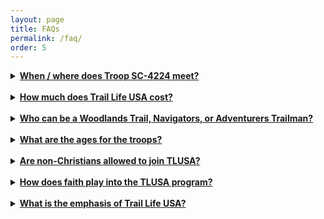 ```yaml
---
layout: page
title: FAQs
permalink: /faq/
order: 5
---
```


<details>
<summary><strong><u>When / where does Troop SC-4224 meet?</u></strong></summary>
Troop SC-4224 is chartered with East Pickens Baptist Church, a Southern Baptist Church located on Gentry Memorial Hwy between Pickens and Easley, SC. <a href="https://www.eastpickens.org" target="_blank">EastPickens.org</a>
<br /><br />
The troop meets the 1st and 3rd Thursday nights from 6:15 - 8:00 for regular troop meetings. The rest of the <a href="./calendar">troop calendar</a> includes activities such as campouts, day trips, a fundraiser, special family events, etc.
<br /><br />
On certain dates throughout the program year the troop also holds Hit the Trail events. These events are typically off-campus and are posted on our calendar.
<br /><br />
*Navigators and Adventurers continue to meet during the summer to work on badges. Woodland Trails meet throughout the school year but do not meet during summer months.
</details>

<br />
<details>
<summary><strong><u>How much does Trail Life USA cost?</u></strong></summary>
Yearly membership dues are about $30-40 per boy (set at the national level). This is paid directly to the national organization and covers liability insurance for the variety of activities we plan and host each year. The troop also has yearly dues of $25 per trailman, with a family max of $50 per year. Dues are required to be paid upon joining the troop.
<br /><br />
Yearly membership dues for registered adults are about $35-45 and include insurance coverage for events, a background check, and Child Protection Safety Training.  We do not require all parents to register in order for their boys to be in the troop, but in order to volunteer with the troop or serve in any leadership capacity they must go through this process. This is to further ensure the safety of every boy in the troop.
<br /><br />
In addition to membership fees, each troop member will need to purchase a uniform shirt, which is also available directly from TLUSA, at a cost of approx $50.  We do not ask you to do that until you have been able to attend a few meetings and are sure that TLUSA is a good fit for your son. We will also provide an opportunity to place your order in the fall as part of a large group order in order to reduce shipping costs.
<br /><br />
Visit <a href="https://traillifeconnect.com" target="_blank">Trail Life Connect</a> to register.<br />
Visit the <a href="https://shop.traillifeusa.com/shop/uniforms/troop-uniform/" target="_blank">Trail Life Store</a> to purchase a uniform.
</details>

<br />
<details>
<summary><strong><u>Who can be a Woodlands Trail, Navigators, or Adventurers Trailman?</u></strong></summary>
All boys, ages 5 through 17, are welcome irrespective of religion, race, national origin, or socio-economic status. We welcome boys whose parents are seeking a faith-based outdoor adventure program that places an emphasis on character development, leadership, and moral purity, and who aspire to live in accordance with the values expressed in the Motto and Oath.
</details>

<br />
<details>
<summary><strong><u>What are the ages for the troops?</u></strong></summary>
<strong>Foxes:</strong> Kindergarten and at least 5 years old by October 31st
<br /><br />
<strong>Hawks:</strong> 2nd Grade and at least 7 years old by October 31st
<br /><br />
<strong>Mountain Lions:</strong> 4th Grade and at least 9 years old by October 31st
<br /><br />
<strong>Navigators:</strong> 6th Grade and at least 11 years old by October 31st
<br /><br />
<strong>Adventurers:</strong> 9th Grade and at least 14 years old by October 31st, till the 18th birthday
<br /><br />
<strong>Guidon Unit:</strong>  young adults ages 18-25 years old
<br /><br />
<em>*Exceptions to the above requirements may be made on a case-by-case basis by consensus of the Troop Committee.</em>
</details>

<br />
<details>
<summary><strong><u>Are non-Christians allowed to join TLUSA?</u></strong></summary>
Our Member policy allows for boys of any faith (or no faith at all) to participate in the program of Trail Life USA.
<br /><br />
Local Charter Organizations satisfy the specific ministry goals of their church or organization. In some cases, that may be as an outreach ministry to boys in the community. In other cases, that may be as an in-reach ministry specifically to minister to the families or members of the local church or organization. Therefore, individual Charter Organizations may have more specific membership requirements that limit Troop membership to boys of a certain faith or membership in a certain organization.
</details>

<br />
<details>
<summary><strong><u>How does faith play into the TLUSA program?</u></strong></summary>
As a Christ-centered organization, our faith is woven throughout the program without being necessarily “religious” or “churchy.” From faith-building options in the advancement program, outdoor worship, to more in-depth discipleship opportunities, adult and youth members receive biblical instruction and training in biblical faith. As iron sharpens iron, so too will boys sharpen the faith of their peers. Adult Christian leaders will guide youth in the development of their faith and moral decision-making, as well as sharpen the faith of their adult peers.
</details>

<br />
<details>
<summary><strong><u>What is the emphasis of Trail Life USA?</u></strong></summary>
Trail Life USA has 6 Program Emphases: Wisdom, Heritage, Teamwork, Leadership, Character, and Faith. Our program components support youth development, understanding, and practical experiences in these key areas.
</details>

